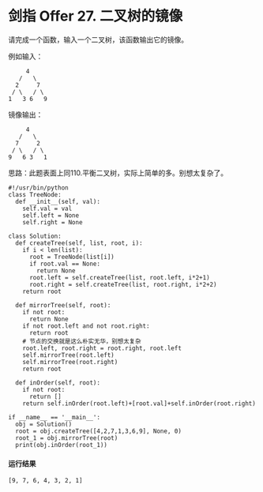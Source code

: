 # 剑指 Offer 27. 二叉树的镜像
请完成一个函数，输入一个二叉树，该函数输出它的镜像。

例如输入：

         4
       /   \
      2     7
     / \   / \
    1   3 6   9
镜像输出：

         4
       /   \
      7     2
     / \   / \
    9   6 3   1

思路：此题表面上同110.平衡二叉树，实际上简单的多。别想太复杂了。

    #!/usr/bin/python
    class TreeNode:
      def __init__(self, val):
        self.val = val
        self.left = None
        self.right = None

    class Solution:
      def createTree(self, list, root, i):
        if i < len(list):
          root = TreeNode(list[i])
          if root.val == None:
            return None
          root.left = self.createTree(list, root.left, i*2+1)
          root.right = self.createTree(list, root.right, i*2+2)
        return root

      def mirrorTree(self, root):
        if not root:
          return None
        if not root.left and not root.right:
          return root
        # 节点的交换就是这么朴实无华，别想太复杂
        root.left, root.right = root.right, root.left
        self.mirrorTree(root.left)
        self.mirrorTree(root.right)
        return root

      def inOrder(self, root):
        if not root:
          return []
        return self.inOrder(root.left)+[root.val]+self.inOrder(root.right)

    if __name__ == '__main__':
      obj = Solution()
      root = obj.createTree([4,2,7,1,3,6,9], None, 0)
      root_1 = obj.mirrorTree(root)
      print(obj.inOrder(root_1))
      
#### 运行结果
    [9, 7, 6, 4, 3, 2, 1]
